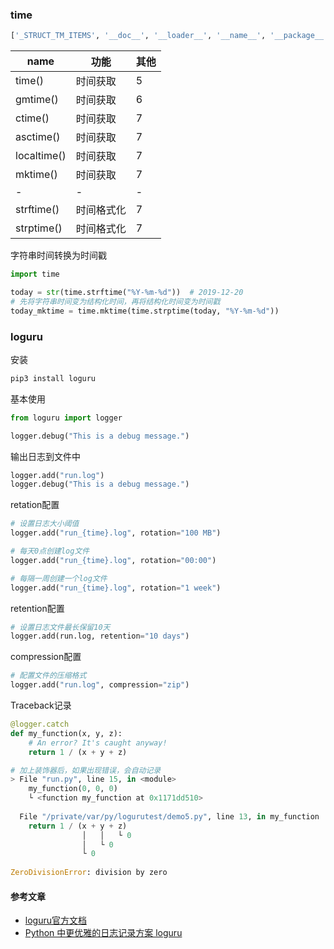 ### time
```python
['_STRUCT_TM_ITEMS', '__doc__', '__loader__', '__name__', '__package__', '__spec__', 'altzone', 'asctime', 'clock', 'ctime', 'daylight', 'get_clock_info', 'gmtime', 'localtime', 'mktime', 'monotonic', 'monotonic_ns', 'perf_counter', 'perf_counter_ns', 'process_time', 'process_time_ns', 'sleep', 'strftime', 'strptime', 'struct_time', 'time', 'time_ns', 'timezone', 'tzname', 'tzset']
```
name | 功能 |  其他  
-|-|-
time() | 时间获取 | 5 |
gmtime() | 时间获取 | 6 |
ctime() | 时间获取 | 7 |
asctime() | 时间获取 | 7 |
localtime() | 时间获取 | 7 |
mktime() | 时间获取 | 7 |
-|-|-
strftime() | 时间格式化 | 7 |
strptime() | 时间格式化 | 7 |

字符串时间转换为时间戳
```python
import time

today = str(time.strftime("%Y-%m-%d"))  # 2019-12-20
# 先将字符串时间变为结构化时间，再将结构化时间变为时间戳
today_mktime = time.mktime(time.strptime(today, "%Y-%m-%d"))
```

### loguru
安装
```bash
pip3 install loguru
```
基本使用
```python
from loguru import logger

logger.debug("This is a debug message.")
```
输出日志到文件中
```python
logger.add("run.log")
logger.debug("This is a debug message.")
```
retation配置
```python
# 设置日志大小阈值
logger.add("run_{time}.log", rotation="100 MB")

# 每天0点创建log文件
logger.add("run_{time}.log", rotation="00:00")

# 每隔一周创建一个log文件
logger.add("run_{time}.log", rotation="1 week")
```
retention配置
```python
# 设置日志文件最长保留10天
logger.add(run.log, retention="10 days")
```
compression配置
```python
# 配置文件的压缩格式
logger.add("run.log", compression="zip")
```
Traceback记录
```python
@logger.catch
def my_function(x, y, z):
    # An error? It's caught anyway!
    return 1 / (x + y + z)

# 加上装饰器后，如果出现错误，会自动记录
> File "run.py", line 15, in <module>
    my_function(0, 0, 0)
    └ <function my_function at 0x1171dd510>
 
  File "/private/var/py/logurutest/demo5.py", line 13, in my_function
    return 1 / (x + y + z)
                │   │   └ 0
                │   └ 0
                └ 0
 
ZeroDivisionError: division by zero
```

#### 参考文章
- [loguru官方文档](https://loguru.readthedocs.io/en/stable/index.html)
- [Python 中更优雅的日志记录方案 loguru](https://cuiqingcai.com/7776.html)
